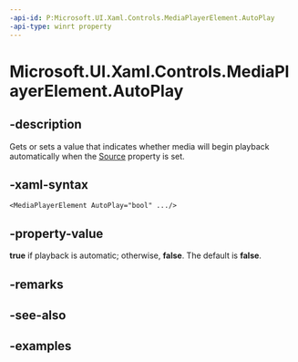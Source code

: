 ```yaml
---
-api-id: P:Microsoft.UI.Xaml.Controls.MediaPlayerElement.AutoPlay
-api-type: winrt property
---
```


# Microsoft.UI.Xaml.Controls.MediaPlayerElement.AutoPlay

<!--
public bool AutoPlay { get; set; }
-->


## -description
Gets or sets a value that indicates whether media will begin playback automatically when the [Source](mediaplayerelement_source.md) property is set.


## -xaml-syntax
```xaml
<MediaPlayerElement AutoPlay="bool" .../>
```


## -property-value
**true** if playback is automatic; otherwise, **false**. The default is **false**.

## -remarks

## -see-also

## -examples


